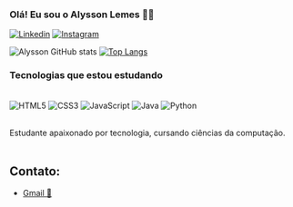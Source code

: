 ### Olá! Eu sou o Alysson Lemes 👨‍💻
[![Linkedin](https://img.shields.io/badge/LinkedIn-0077B5?style=for-the-badge&logo=linkedin&logoColor=white )](https://www.linkedin.com/in/alysson_lemes/)
[![Instagram](https://img.shields.io/badge/Instagram-E4405F?style=for-the-badge&logo=instagram&logoColor=white)](https://www.instagram.com/alysson_lemes/)

![Alysson GitHub stats](https://github-readme-stats.vercel.app/api?username=alyssonlemes&show_icons=true&theme=tokyonight)
[![Top Langs](https://github-readme-stats.vercel.app/api/top-langs/?username=alyssonlemes&layout=compact&theme=tokyonight)](https://github.com/alyssonlemes/github-readme-stats)


### Tecnologias que estou estudando

<div style="display: inline_block"><br/>
    <img align="center" alt="HTML5" src="https://img.shields.io/badge/HTML5-E34F26?style=for-the-badge&logo=html5&logoColor=white" />
    <img align="center" alt="CSS3" src="https://img.shields.io/badge/CSS3-1572B6?style=for-the-badge&logo=css3&logoColor=white" />
    <img align="center" alt="JavaScript" src="https://img.shields.io/badge/JavaScript-323330?style=for-the-badge&logo=javascript&logoColor=F7DF1E" />
    <img align="center" alt="Java" src="https://img.shields.io/badge/Java-ED8B00?style=for-the-badge&logo=openjdk&logoColor=white" />
    <img align="center" alt="Python" src="https://img.shields.io/badge/Python-14354C?style=for-the-badge&logo=python&logoColor=white" />
   
</div><br/>

Estudante apaixonado por tecnologia, cursando ciências da computação.<br/><br/>

## Contato:
- [Gmail 📧](https://alyssondiamantino@gmail.com)
